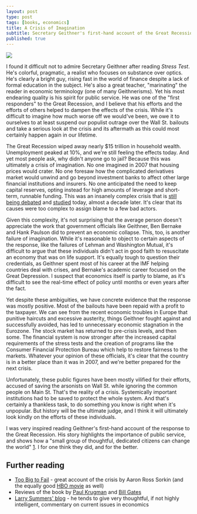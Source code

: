 ```yaml
---
layout: post
type: post
tags: [books, economics]
title: A Crisis of Imagination
subtitle: Secretary Geithner's first-hand account of the Great Recession 
published: true
---
```


<a href="https://www.goodreads.com/book/show/22889809-stress-test" target="_blank"><img src="https://d.gr-assets.com/books/1418769295l/22889809.jpg"/></a>

I found it difficult not to admire Secretary Geithner after reading <i>Stress Test</i>. He's colorful, pragmatic, a realist who focuses on substance over optics.  He's clearly a bright guy, rising fast in the world of finance despite a lack of formal education in the subject.  He's also a great teacher, "marinating" the reader in economic terminology (one of many Geithnerisms).  Yet his most endearing quality is his spirit for public service.  He was one of the "first responders" to the Great Recession, and I believe that his efforts and the efforts of others helped to dampen the effects of the crisis.  While it's difficult to imagine how much worse off we would've been, we owe it to ourselves to at least suspend our populist outrage over the Wall St. bailouts and take a serious look at the crisis and its aftermath as this could most certainly happen again in our lifetime.

The Great Recession wiped away nearly $15 trillion in household wealth. Unemployment peaked at 10%, and we're still feeling the effects today.  And yet most people ask, why didn't anyone go to jail?  Because this was ultimately a crisis of imagination.  No one imagined in 2007 that housing prices would crater.  No one foresaw how the complicated derivatives market would unwind and go beyond investment banks to affect other large financial institutions and insurers.  No one anticipated the need to keep capital reserves, opting instead for high amounts of leverage and short-term, runnable funding.  This was an insanely complex crisis that is [still being debated](http://www.econ2.jhu.edu/People/Ball/Lehman.pdf) and [studied](https://www.coursera.org/learn/global-financial-crisis/home) today, almost a decade later.  It's clear that its causes were too complex to assign blame to a few bad actors.

Given this complexity, it's not surprising that the average person doesn't appreciate the work that government officials like Geithner, Ben Bernake and Hank Paulson did to prevent an economic collapse.  This, too, is another failure of imagination.  While it's reasonable to object to certain aspects of the response, like the failures of Lehman and Washington Mutual, it's difficult to argue that these individuals didn't act in good faith to resuscitate an economy that was on life support.  It's equally tough to question their credentials, as Geithner spent most of his career at the IMF helping countries deal with crises, and Bernake's academic career focused on the Great Depression.  I suspect that economics itself is partly to blame, as it's difficult to see the real-time effect of policy until months or even years after the fact.

Yet despite these ambiguities, we have concrete evidence that the response was mostly positive.  Most of the bailouts have been repaid with a profit to the taxpayer.  We can see from the recent economic troubles in Europe that punitive haircuts and excessive austerity, things Geithner fought against and successfully avoided, has led to unnecessary economic stagnation in the Eurozone.  The stock market has returned to pre-crisis levels, and then some.  The financial system is now stronger after the increased capital requirements of the stress tests and the creation of programs like the Consumer Financial Protection Bureau which help to restore fairness to the markets.  Whatever your opinion of these officials, it's clear that the country is in a better place than it was in 2007, and we're better prepared for the next crisis.

Unfortunately, these public figures have been mostly vilified for their efforts, accused of saving the arsonists on Wall St. while ignoring the common people on Main St.  That's the reality of a crisis.  Systemically important institutions had to be saved to protect the whole system.  And that's certainly a thankless task, to do something you know is right when it's unpopular.  But history will be the ultimate judge, and I think it will ultimately look kindly on the efforts of these individuals.

I was very inspired reading Geithner's first-hand account of the response to the Great Recession.  His story highlights the importance of
public service, and shows how a "small group of thoughtful, dedicated citizens can change the world" [1](http://www.brainyquote.com/quotes/quotes/m/margaretme100502.html).  I for one think they did, and for the better.

## Further reading
- [Too Big to Fail](https://www.goodreads.com/book/show/6687247-too-big-to-fail) - great account of the crisis by Aaron Ross Sorkin (and the equally good [HBO movie](http://www.imdb.com/title/tt1742683/?ref_=fn_al_tt_1) as well)
- Reviews of the book by [Paul Krugman](http://www.nybooks.com/articles/2014/07/10/geithner-does-he-pass-test/) and [Bill Gates](https://www.gatesnotes.com/Books/Stress-Test)
- [Larry Summers' blog](http://larrysummers.com/category/blog/) - he tends to give very thoughtful, if not highly intelligent, commentary on current issues in economics